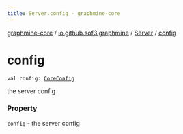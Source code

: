 ```yaml
---
title: Server.config - graphmine-core
---
```


[graphmine-core](../../index.html) / [io.github.sof3.graphmine](../index.html) / [Server](index.html) / [config](./config.html)

# config

`val config: `[`CoreConfig`](../../io.github.sof3.graphmine.config/-core-config/index.html)

the server config

### Property

`config` - the server config